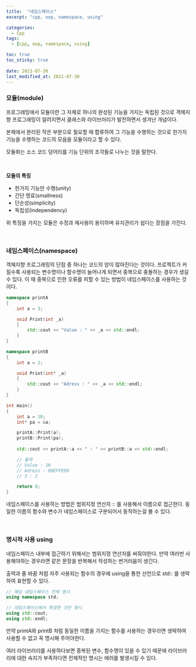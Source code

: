 ```yaml
---
title:  "네임스페이스"
excerpt: "cpp, oop, namespace, using"

categories:
  - Cpp
tags:
  - [cpp, oop, namespace, using]

toc: true
toc_sticky: true
 
date: 2021-07-30
last_modified_at: 2021-07-30
---  
```


### 모듈(module)
프로그래밍에서 모듈이란 그 자체로 하나의 완성된 기능을 가지는 독립된 것으로 객체지향 프로그래밍이 알려지면서 클래스와 라이브러리가 발전하면서 생겨난 개념이다. 

본체에서 분리된 작은 부분으로 필요할 때 합류하여 그 기능을 수행하는 것으로 한가지 기능을 수행하는 코드의 모음을 모듈이라고 할 수 있다.  

모듈화는 소스 코드 덩어리를 기능 단위의 조각들로 나누는 것을 말한다.  

<br/>


**모듈의 특징**
* 한가지 기능만 수행(unity)
* 간단 명료(smallness)
* 단순성(simplicity)
* 독립성(independency)

위 특징을 가지는 모듈은 수정과 재사용이 용이하며 유지관리가 쉽다는 장점을 가진다.

<br/>

### 네임스페이스(namespace)
객체지향 프로그래밍의 단점 중 하나는 코드의 양이 많아진다는 것이다. 프로젝트가 커질수록 사용되는 변수명이나 함수명이 늘어나게 되면서 중복으로 충돌하는 경우가 생길 수 있다. 이 때 중복으로 인한 오류를 피할 수 있는 방법이 네임스페이스를 사용하는 것이다.

```cpp
namespace printA
{
	int a = 3;

	void Print(int _a)
	{
		std::cout << "Value : " << _a << std::endl;
	}
}

namespace printB
{
	int a = 2;

	void Print(int* _a)
	{
		std::cout << "Adress : " << _a << std::endl;
	}
}

int main()
{
	int a = 10;
	int* pa = &a;

	printA::Print(a);
	printB::Print(pa);
	
	std::cout << printA::a << " : " << printB::a << std::endl;

	// 출력
	// Value : 10
	// Adress : 00EFFED0
	// 3 : 2

	return 0;
}
```
네임스페이스를 사용하는 방법은 범위지정 연산자 :: 를 사용해서 이름으로 접근한다. 동일한 이름의 함수와 변수가 네임스페이스로 구분되어서 동작하는걸 볼 수 있다. 

<br/>

### 명시적 사용 using
네임스페이스 내부에 접근하기 위해서는 범위지정 연산자를 써줘야한다. 만약 여러번 사용해야하는 경우라면 같은 문장을 반복해서 작성하는 번거러움이 생긴다.

출력과 줄 바꿈 처럼 자주 사용되는 함수의 경우에 using을 통한 선언으로 std:: 를 생략하여 표현할 수 있다.

```cpp
// 해당 네임스페이스 전체 명시
using namespace std;

// 네임스페이스에서 특정한 것만 명시
using std::cout;
using std::endl;
```

만약 printA와 printB 처럼 동일한 이름을 가지는 함수를 사용하는 경우라면 생략하여 사용할 수 없고 꼭 명시해 주어야한다.  

여러 라이브러리를 사용하다보면 중복된 변수, 함수명이 있을 수 있기 때문에 라이브러리에 대한 숙지가 부족하다면 전체적인 명시는 에러를 발생시킬 수 있다.

